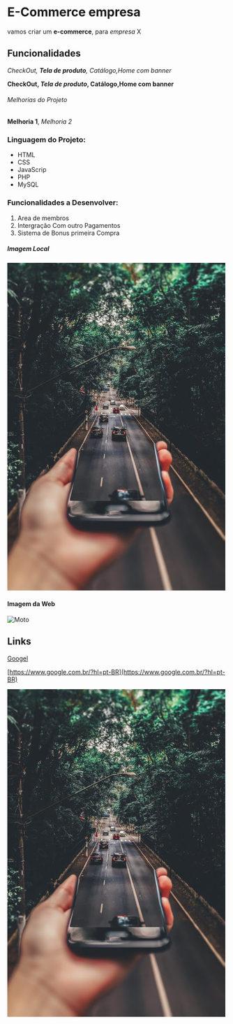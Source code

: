 # E-Commerce empresa
vamos criar um **e-commerce**, para *empresa* X

## Funcionalidades

_CheckOut, **Tela de produto**, Catálogo,Home com banner_

__CheckOut, *Tela de produto*, Catálogo,Home com banner__

###### Melhorias do Projeto

__Melhoria 1__, _Melhoria 2_

### Linguagem do Projeto:

* HTML
* CSS 
* JavaScrip
* PHP
* MySQL

### Funcionalidades a Desenvolver:

1. Area de membros
2. Intergração Com outro Pagamentos
3. Sistema de Bonus primeira Compra

##### Imagem Local

![Celular](assets/image/fundo.jpeg)

#### Imagem da Web

![Moto](https://production.autoforce.com/uploads/version/profile_image/7517/comprar-vermelho_7b37d19739.png)

## Links

[Googel](https://www.google.com.br/?hl=pt-BR)

[https://www.google.com.br/?hl=pt-BR](https://www.google.com.br/?hl=pt-BR)

[![Celular](assets/image/fundo.jpeg)](https://www.google.com.br/?hl=pt-BR)

